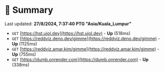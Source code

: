 # 📖 Summary
Last updated: **27/8/2024, 7:37:40 PTG "Asia/Kuala_Lumpur"**

- `GET` [https://hst.ujol.dev](https://hst.ujol.dev) - **Up** (518ms)
- `GET` [https://reddviz.deno.dev/gimme](https://reddviz.deno.dev/gimme) - **Up** (1125ms)
- `GET` [https://reddviz.amar.kim/gimme](https://reddviz.amar.kim/gimme) - **Up** (755ms)
- `GET` [https://dumb.onrender.com](https://dumb.onrender.com) - **Up** (338ms)
